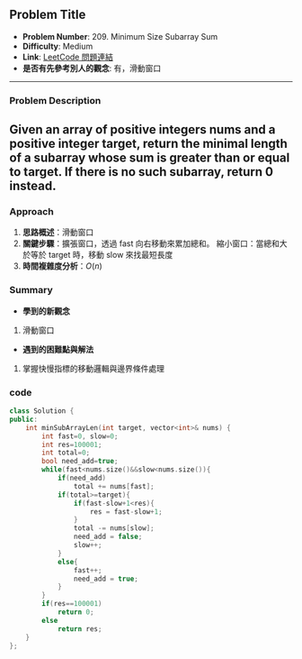 ## Problem Title

- **Problem Number**:  209. Minimum Size Subarray Sum
- **Difficulty**: Medium
- **Link**: [LeetCode 問題連結](https://leetcode.com/problems/minimum-size-subarray-sum/description/)
- **是否有先參考別人的觀念**: 有，滑動窗口
---

### Problem Description

Given an array of positive integers nums and a positive integer target, return the minimal length of a subarray whose sum is greater than or equal to target. If there is no such subarray, return 0 instead.
---

### Approach

1. **思路概述**：滑動窗口
2. **關鍵步驟**：擴張窗口，透過 fast 向右移動來累加總和。 縮小窗口：當總和大於等於 target 時，移動 slow 來找最短長度
3. **時間複雜度分析**：$O(n)$  

### Summary

- **學到的新觀念** 
1. 滑動窗口
- **遇到的困難點與解法**  
1. 掌握快慢指標的移動邏輯與邊界條件處理
### code

```cpp
class Solution {
public:
    int minSubArrayLen(int target, vector<int>& nums) {
        int fast=0, slow=0;
        int res=100001;
        int total=0;
        bool need_add=true;
        while(fast<nums.size()&&slow<nums.size()){
            if(need_add)
                total += nums[fast];
            if(total>=target){
                if(fast-slow+1<res){
                    res = fast-slow+1;
                }
                total -= nums[slow];
                need_add = false;
                slow++;
            }
            else{
                fast++;
                need_add = true;   
            }
        }
        if(res==100001)
            return 0;
        else
            return res;
    }
};
```